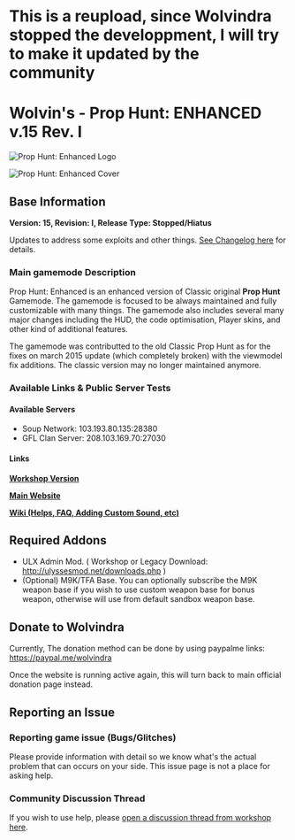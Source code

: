 # This is a reupload, since Wolvindra stopped the developpment, I will try to make it updated by the community

# Wolvin's - Prop Hunt: ENHANCED v.15 Rev. I

![Prop Hunt: Enhanced Logo](https://i.ibb.co/7Yq3PhX/image.png "Prop Hunt: Enhanced v.15")

![Prop Hunt: Enhanced Cover](https://i.ibb.co/4PV3QSk/image.png "Prop Hunt: Enhanced v.15 New Main Menu")

## Base Information
**Version: 15, Revision: I, Release Type: Stopped/Hiatus**

Updates to address some exploits and other things. [See Changelog here](https://steamcommunity.com/sharedfiles/filedetails/changelog/417565863) for details.

### Main gamemode Description
Prop Hunt: Enhanced is an enhanced version of Classic original **Prop Hunt** Gamemode. The gamemode is focused to be always maintained and fully customizable with many things.
The gamemode also includes several many major changes including the HUD, the code optimisation, Player skins, and other kind of additional features.

The gamemode was contributted to the old Classic Prop Hunt as for the fixes on march 2015 update (which completely broken) with the viewmodel fix additions. The classic version may no longer
maintained anymore.

### Available Links & Public Server Tests

#### Available Servers
- Soup Network: 103.193.80.135:28380
- GFL Clan Server: 208.103.169.70:27030

#### Links

[**Workshop Version**](https://steamcommunity.com/sharedfiles/filedetails/?id=417565863)

[**Main Website**](https://vinzuerio.bitbucket.io/phe)

[**Wiki (Helps, FAQ, Adding Custom Sound, etc)**](https://prophunt.wolvindra.net/faq/)

## Required Addons
* ULX Admin Mod. ( Workshop or Legacy Download: http://ulyssesmod.net/downloads.php )
* (Optional) M9K/TFA Base. You can optionally subscribe the M9K weapon base if you wish to use custom weapon base for bonus weapon, otherwise will use from default sandbox weapon base.

## Donate to Wolvindra
Currently, The donation method can be done by using paypalme links: https://paypal.me/wolvindra

Once the website is running active again, this will turn back to main official donation page instead.

## Reporting an Issue

### Reporting game issue (Bugs/Glitches)
Please provide information with detail so we know what's the actual problem that can occurs on your side. This issue page is not a place for asking help.

### Community Discussion Thread
If you wish to use help, please [open a discussion thread from workshop here](http://steamcommunity.com/sharedfiles/filedetails/discussions/417565863).
